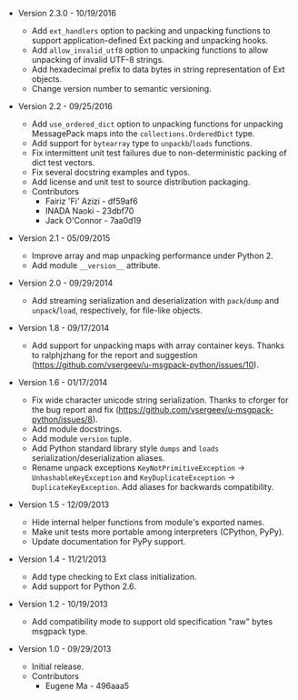 * Version 2.3.0 - 10/19/2016
    * Add `ext_handlers` option to packing and unpacking functions to support application-defined Ext packing and unpacking hooks.
    * Add `allow_invalid_utf8` option to unpacking functions to allow unpacking of invalid UTF-8 strings.
    * Add hexadecimal prefix to data bytes in string representation of Ext objects.
    * Change version number to semantic versioning.

* Version 2.2 - 09/25/2016
    * Add `use_ordered_dict` option to unpacking functions for unpacking MessagePack maps into the `collections.OrderedDict` type.
    * Add support for `bytearray` type to `unpackb`/`loads` functions.
    * Fix intermittent unit test failures due to non-deterministic packing of dict test vectors.
    * Fix several docstring examples and typos.
    * Add license and unit test to source distribution packaging.
    * Contributors
        * Fairiz 'Fi' Azizi - df59af6
        * INADA Naoki - 23dbf70
        * Jack O'Connor - 7aa0d19

* Version 2.1 - 05/09/2015
    * Improve array and map unpacking performance under Python 2.
    * Add module `__version__` attribute.

* Version 2.0 - 09/29/2014
    * Add streaming serialization and deserialization with `pack`/`dump` and `unpack`/`load`, respectively, for file-like objects.

* Version 1.8 - 09/17/2014
    * Add support for unpacking maps with array container keys. Thanks to ralphjzhang for the report and suggestion (https://github.com/vsergeev/u-msgpack-python/issues/10).

* Version 1.6 - 01/17/2014
    * Fix wide character unicode string serialization. Thanks to cforger for the bug report and fix (https://github.com/vsergeev/u-msgpack-python/issues/8).
    * Add module docstrings.
    * Add module `version` tuple.
    * Add Python standard library style `dumps` and `loads` serialization/deserialization aliases.
    * Rename unpack exceptions `KeyNotPrimitiveException` -> `UnhashableKeyException` and `KeyDuplicateException` -> `DuplicateKeyException`. Add aliases for backwards compatibility.

* Version 1.5 - 12/09/2013
    * Hide internal helper functions from module's exported names.
    * Make unit tests more portable among interpreters (CPython, PyPy).
    * Update documentation for PyPy support.

* Version 1.4 - 11/21/2013
    * Add type checking to Ext class initialization.
    * Add support for Python 2.6.

* Version 1.2 - 10/19/2013
    * Add compatibility mode to support old specification "raw" bytes msgpack type.

* Version 1.0 - 09/29/2013
    * Initial release.
    * Contributors
        * Eugene Ma - 496aaa5
